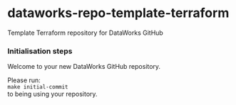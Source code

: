 # dataworks-repo-template-terraform
Template Terraform repository for DataWorks GitHub


### Initialisation steps
Welcome to your new DataWorks GitHub repository.

Please run:  
`make initial-commit`  
to being using your repository.